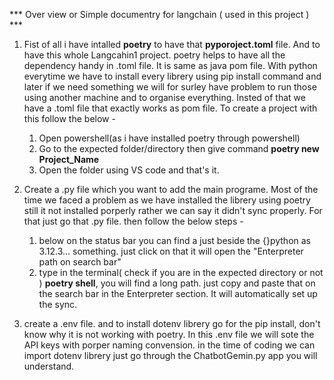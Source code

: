 *** Over view or Simple documentry for langchain ( used in this project ) ***


1. Fist of all i have intalled **poetry** to have that **pyporoject.toml** file. And to have this whole Langcahin1 project. poetry helps to have all the dependency handy in .toml file. It is same as java pom file. With python everytime we have to install every librery using pip install command and later if we need something we will for surley have problem to run those using another machine and to organise everything. Insted of that we have a .toml file that exactly works as pom file. 
    To create a project with this follow the below -
    1. Open powershell(as i have installed poetry through powershell)
    2. Go to the expected folder/directory then give command **poetry new Project_Name**
    3. Open the folder using VS code and that's it. 

2. Create a .py file which you want to add the main programe. Most of the time we faced a problem as we have installed the librery using poetry still it not installed porperly rather we can say it didn't sync properly. For that just go that .py file. then follow the below steps - 
    1. below on the status bar you can find a just beside the {}python as 3.12.3... something. just click on that it will open the "Enterpreter path on search bar"
    2. type in the terminal( check if you are in the expected directory or not ) **poetry shell**, you will find a long path. just copy and paste that on the search bar in the Enterpreter section. It will automatically set up the sync.

3. create a .env file. and to install dotenv librery go for the pip install, don't know why it is not working with poetry.
    In this .env file we will sote the API keys with porper naming convension. in the time of coding we can import dotenv librery just go through the ChatbotGemin.py app you will understand. 